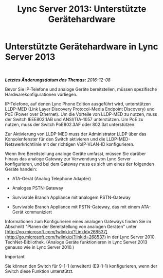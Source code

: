 ﻿---
title: 'Lync Server 2013: Unterstützte Gerätehardware'
TOCTitle: Unterstützte Gerätehardware
ms:assetid: ba07ca91-32b4-49cf-801c-47a2d1d96e18
ms:mtpsurl: https://technet.microsoft.com/de-de/library/Gg412908(v=OCS.15)
ms:contentKeyID: 49295212
ms.date: 12/10/2016
mtps_version: v=OCS.15
ms.translationtype: HT
---

# Unterstützte Gerätehardware in Lync Server 2013

 

_**Letztes Änderungsdatum des Themas:** 2016-12-08_

Bevor Sie IP-Telefone und analoge Geräte bereitstellen, müssen spezifische Hardwarekonfigurationen vorliegen.

IP-Telefone, auf denen Lync Phone Edition ausgeführt wird, unterstützen LLDP-MED (Link Layer Discovery Protocol-Media Endpoint Discovery) und PoE (Power over Ethernet). Um die Vorteile von LLDP-MED zu nutzen, muss der Switch IEEE802.1AB und ANSI/TIA-1057 unterstützen. Um PoE zu nutzen, muss der Switch PoE802.3AF oder 802.3at unterstützen.

Zur Aktivierung von LLDP-MED muss der Administrator LLDP über das Konsolenfenster für den Switch aktivieren und die LLDP-MED-Netzwerkrichtlinie mit der richtigen VoIP-VLAN-ID konfigurieren.

Wenn Ihre Bereitstellung analoge Geräte umfasst, müssen Sie darüber hinaus das analoge Gateway zur Verwendung von Lync Server konfigurieren, und bei dem Gateway muss es sich um eines der folgenden Geräte handeln:

  - ATA-Gerät (Analog Telephone Adapter)

  - Analoges PSTN-Gateway

  - Survivable Branch Appliance mit analogem PSTN-Gateway

  - Survivable Branch Appliance mit PSTN-Gateway, das mit einem ATA-Gerät kommuniziert

Informationen zum Konfigurieren eines analogen Gateways finden Sie im Abschnitt "Planen der Bereitstellung von analogen Geräten" unter [http://go.microsoft.com/fwlink/p/?LinkId=268537](http://go.microsoft.com/fwlink/p/?linkid=268537) in der Lync Server 2010 TechNet-Bibliothek. (Analoge Geräte funktionieren in Lync Server 2013 genauso wie in Lync Server 2010.)


> [!IMPORTANT]
> Sie können den Switch für 9-1-1 (erweitert) (E9-1-1) konfigurieren, wenn der Switch diese Funktion unterstützt.



